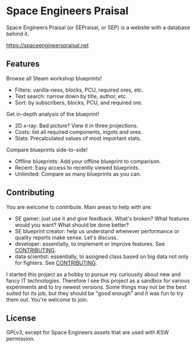 Space Engineers Praisal
================================================================================

Space Engineers Praisal (or SEPraisal, or SEP) is a website with a database behind it.

https://spaceengineerspraisal.net



Features
--------------------------------------------------------------------------------


Browse all Steam workshop blueprints!
- Filters: vanilla-ness, blocks, PCU, required ores, etc.
- Text search: narrow down by title, author, etc.
- Sort: by subscribers, blocks, PCU, and required ore.

Get in-depth analysis of the blueprint!
- 2D x-ray: Bad picture? View it in three projections.
- Costs: list all required components, ingots and ores.
- Stats: Precalculated values of most important stats.

Compare blueprints side-to-side!
- Offline blueprints: Add your offline blueprint to comparison.
- Recent: Easy access to recently viewed blueprints.
- Unlimited: Compare as many blueprints as you can.




Contributing
--------------------------------------------------------------------------------

You are welcome to contribute. Main areas to help with are:
- SE gamer: just use it and give feedback. What's broken? What features would you want? What should be done better?
- SE blueprint creator: help us understand whenever performance or quality reports make sense. Let's discuss.
- developer: essentially, to implement or improve features. See [CONTRIBUTING](./CONTRIBUTING.md).
- data scientist: essentially, to assigned class based on big data not only for fighters. See [CONTRIBUTING](./CONTRIBUTING.md).

I started this project as a hobby to pursue my curiousity about new and fancy IT technologies.
Therefore I see this project as a sandbox for various experiments and to try newest versions.
Some things may not be the best suited for its job, but they should be "good enough" and it was fun to try them out.
You're welcome to join.




License
--------------------------------------------------------------------------------

GPLv3, except for Space Engineers assets that are used with KSW permission.
